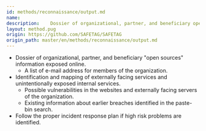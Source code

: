 ```yaml
---
id: methods/reconnaissance/output.md
name: 
description:    Dossier of organizational, partner, and beneficiary open sources information exposed online.     A list of e-mail address for members of the organization.   Identification and mapping of externally facing services and...
layout: method.pug
origin: https://github.com/SAFETAG/SAFETAG
origin_path: master/en/methods/reconnaissance/output.md
---
```


  * Dossier of organizational, partner, and beneficiary "open sources" information exposed online.
    * A list of e-mail address for members of the organization.
  * Identification and mapping of externally facing services and unintentionally exposed internal services.
    * Possible vulnerabilities in the websites and externally facing servers of the organization.
    * Existing information about earlier breaches identified in the paste-bin search.
  * Follow the proper incident response plan if high risk problems are identified.



